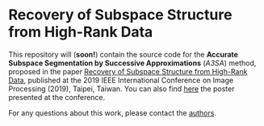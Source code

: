 # Recovery of Subspace Structure from High-Rank Data

This repository will (**soon!**) contain the source code for the **Accurate Subspace Segmentation by
Successive Approximations** (*A3SA*) method, proposed in the paper [Recovery of Subspace Structure from High-Rank Data](files/icip-2019-jcarvalho-paper.pdf), published at the 2019 IEEE International Conference on Image Processing (2019), Taipei, Taiwan. You can also find [here](files/icip-2019-jcarvalho-paper.pdf) the poster presented at the conference.

For any questions about this work, please contact the [authors](mailto:jcarvalho@isr.tecnico.ulisboa.pt).
